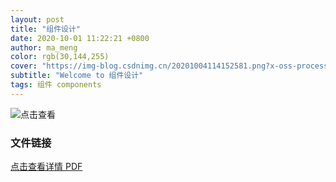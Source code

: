 ```yaml
---
layout: post
title: "组件设计"
date: 2020-10-01 11:22:21 +0800
author: ma_meng
color: rgb(30,144,255)
cover: "https://img-blog.csdnimg.cn/20201004114152581.png?x-oss-process=image/watermark,type_ZmFuZ3poZW5naGVpdGk,shadow_10,text_aHR0cHM6Ly9ibG9nLmNzZG4ubmV0L2d1b2thaWdkZw==,size_16,color_FFFFFF,t_70#pic_center"
subtitle: "Welcome to 组件设计"
tags: 组件 components
---
```


![点击查看](https://img-blog.csdnimg.cn/20201004114152581.png?x-oss-process=image/watermark,type_ZmFuZ3poZW5naGVpdGk,shadow_10,text_aHR0cHM6Ly9ibG9nLmNzZG4ubmV0L2d1b2thaWdkZw==,size_16,color_FFFFFF,t_70#pic_center)

### 文件链接

[点击查看详情 PDF](https://drive.google.com/file/d/1OcKO_stVW63tPjLpjTkgLLpJQ1Al0RGO/view?usp=sharing)
